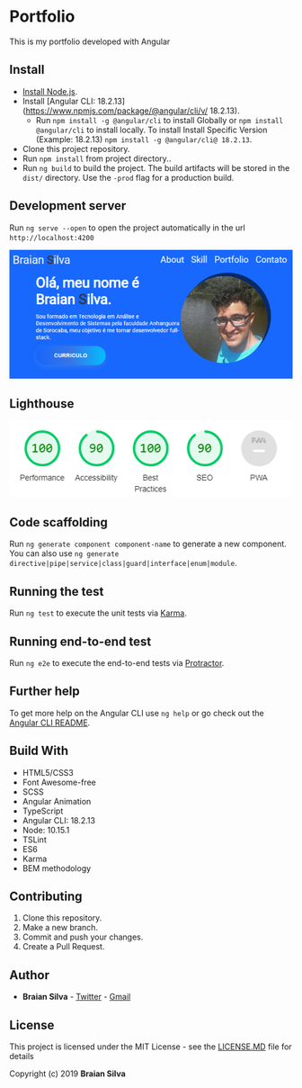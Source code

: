 # Portfolio

This is my portfolio developed with Angular

## Install

* [Install Node.js](https://nodejs.org/en/).
* Install [Angular CLI: 18.2.13](https://www.npmjs.com/package/@angular/cli/v/ 18.2.13).
  * Run `npm install -g @angular/cli` to install Globally or `npm install @angular/cli` to install locally. To install Install Specific Version (Example:  18.2.13) `npm install -g @angular/cli@ 18.2.13`.
* Clone this project repository.
* Run `npm install` from project directory..
* Run `ng build` to build the project. The build artifacts will be stored in the `dist/` directory. Use the `-prod` flag for a production build.

## Development server

Run `ng serve --open` to open the project automatically in the url `http://localhost:4200`

![portfolio](./src/assets/img/portfolio.png)

## Lighthouse

![lighthouse](./src/assets/img/Lighthouse.png)

## Code scaffolding

Run `ng generate component component-name` to generate a new component. You can also use `ng generate directive|pipe|service|class|guard|interface|enum|module`.

## Running the test

Run `ng test` to execute the unit tests via [Karma](https://karma-runner.github.io/latest/index.html).

## Running end-to-end test

Run `ng e2e` to execute the end-to-end tests via [Protractor](http://www.protractortest.org/#/).

## Further help

To get more help on the Angular CLI use `ng help` or go check out the [Angular CLI README](https://github.com/angular/angular-cli/blob/master/README.md).

## Build With

* HTML5/CSS3
* Font Awesome-free
* SCSS
* Angular Animation
* TypeScript
* Angular CLI:  18.2.13
* Node: 10.15.1
* TSLint
* ES6
* Karma
* BEM methodology

## Contributing

1. Clone this repository.
1. Make a new branch.
1. Commit and push your changes.
1. Create a Pull Request.

## Author

* **Braian Silva** - [Twitter](https://twitter.com/braiancode) - [Gmail](mailto:braiannogueirasilva@gmail.com)

## License

This project is licensed under the MIT License - see the [LICENSE.MD](LICENSE.MD) file for details

Copyright (c) 2019 **Braian Silva**